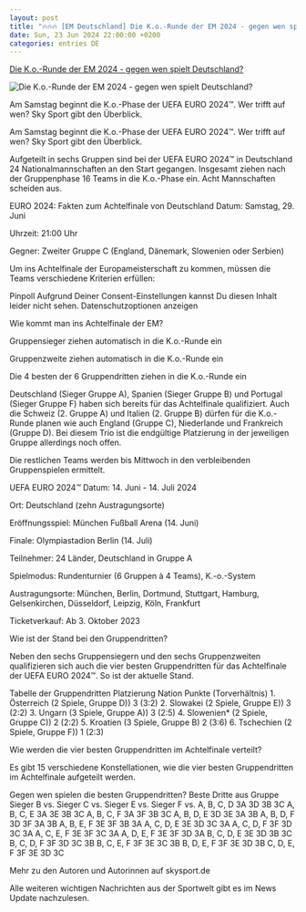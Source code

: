 ```yaml
---
layout: post
title: "🔥🔥🔥 [EM Deutschland] Die K.o.-Runde der EM 2024 - gegen wen spielt Deutschland?"
date: Sun, 23 Jun 2024 22:00:00 +0200
categories: entries DE
---
```

[Die K.o.-Runde der EM 2024 - gegen wen spielt Deutschland?](https://sport.sky.de/fussball/artikel/die-k-o-runde-der-em-2024-gegen-wen-spielt-deutschland/13157572/34130)

![Die K.o.-Runde der EM 2024 - gegen wen spielt Deutschland?](https://e6.365dm.de/24/06/1600x900/skysport_de-turnierbaum-grafik_6590164.jpg?20240624221706)

Am Samstag beginnt die K.o.-Phase der UEFA EURO 2024™. Wer trifft auf wen? Sky Sport gibt den Überblick.

Am Samstag beginnt die K.o.-Phase der UEFA EURO 2024™. Wer trifft auf wen? Sky Sport gibt den Überblick.

Aufgeteilt in sechs Gruppen sind bei der UEFA EURO 2024™ in Deutschland 24 Nationalmannschaften an den Start gegangen. Insgesamt ziehen nach der Gruppenphase 16 Teams in die K.o.-Phase ein. Acht Mannschaften scheiden aus.

EURO 2024: Fakten zum Achtelfinale von Deutschland Datum: Samstag, 29. Juni

Uhrzeit: 21:00 Uhr

Gegner: Zweiter Gruppe C (England, Dänemark, Slowenien oder Serbien)

Um ins Achtelfinale der Europameisterschaft zu kommen, müssen die Teams verschiedene Kriterien erfüllen:

Pinpoll Aufgrund Deiner Consent-Einstellungen kannst Du diesen Inhalt leider nicht sehen. Datenschutzoptionen anzeigen

Wie kommt man ins Achtelfinale der EM?

Gruppensieger ziehen automatisch in die K.o.-Runde ein

Gruppenzweite ziehen automatisch in die K.o.-Runde ein

Die 4 besten der 6 Gruppendritten ziehen in die K.o.-Runde ein

Deutschland (Sieger Gruppe A), Spanien (Sieger Gruppe B) und Portugal (Sieger Gruppe F) haben sich bereits für das Achtelfinale qualifiziert. Auch die Schweiz (2. Gruppe A) und Italien (2. Gruppe B) dürfen für die K.o.-Runde planen wie auch England (Gruppe C), Niederlande und Frankreich (Gruppe D). Bei diesem Trio ist die endgültige Platzierung in der jeweiligen Gruppe allerdings noch offen.

Die restlichen Teams werden bis Mittwoch in den verbleibenden Gruppenspielen ermittelt.

UEFA EURO 2024™ Datum: 14. Juni - 14. Juli 2024

Ort: Deutschland (zehn Austragungsorte)

Eröffnungsspiel: München Fußball Arena (14. Juni)

Finale: Olympiastadion Berlin (14. Juli)

Teilnehmer: 24 Länder, Deutschland in Gruppe A

Spielmodus: Rundenturnier (6 Gruppen à 4 Teams), K.-o.-System

Austragungsorte: München, Berlin, Dortmund, Stuttgart, Hamburg, Gelsenkirchen, Düsseldorf, Leipzig, Köln, Frankfurt

Ticketverkauf: Ab 3. Oktober 2023

Wie ist der Stand bei den Gruppendritten?

Neben den sechs Gruppensiegern und den sechs Gruppenzweiten qualifizieren sich auch die vier besten Gruppendritten für das Achtelfinale der UEFA EURO 2024™. So ist der aktuelle Stand.

Tabelle der Gruppendritten Platzierung Nation Punkte (Torverhältnis) 1. Österreich (2 Spiele, Gruppe D)) 3 (3:2) 2. Slowakei (2 Spiele, Gruppe E)) 3 (2:2) 3. Ungarn (3 Spiele, Gruppe A)) 3 (2:5) 4. Slowenien* (2 Spiele, Gruppe C)) 2 (2:2) 5. Kroatien (3 Spiele, Gruppe B) 2 (3:6) 6. Tschechien (2 Spiele, Gruppe F)) 1 (2:3)

Wie werden die vier besten Gruppendritten im Achtelfinale verteilt?

Es gibt 15 verschiedene Konstellationen, wie die vier besten Gruppendritten im Achtelfinale aufgeteilt werden.

Gegen wen spielen die besten Gruppendritten? Beste Dritte aus Gruppe Sieger B vs. Sieger C vs. Sieger E vs. Sieger F vs. A, B, C, D 3A 3D 3B 3C A, B, C, E 3A 3E 3B 3C A, B, C, F 3A 3F 3B 3C A, B, D, E 3D 3E 3A 3B A, B, D, F 3D 3F 3A 3B A, B, E, F 3E 3F 3B 3A A, C, D, E 3E 3D 3C 3A A, C, D, F 3F 3D 3C 3A A, C, E, F 3E 3F 3C 3A A, D, E, F 3E 3F 3D 3A B, C, D, E 3E 3D 3B 3C B, C, D, F 3F 3D 3C 3B B, C, E, F 3F 3E 3C 3B B, D, E, F 3F 3E 3D 3B C, D, E, F 3F 3E 3D 3C

Mehr zu den Autoren und Autorinnen auf skysport.de

Alle weiteren wichtigen Nachrichten aus der Sportwelt gibt es im News Update nachzulesen.

